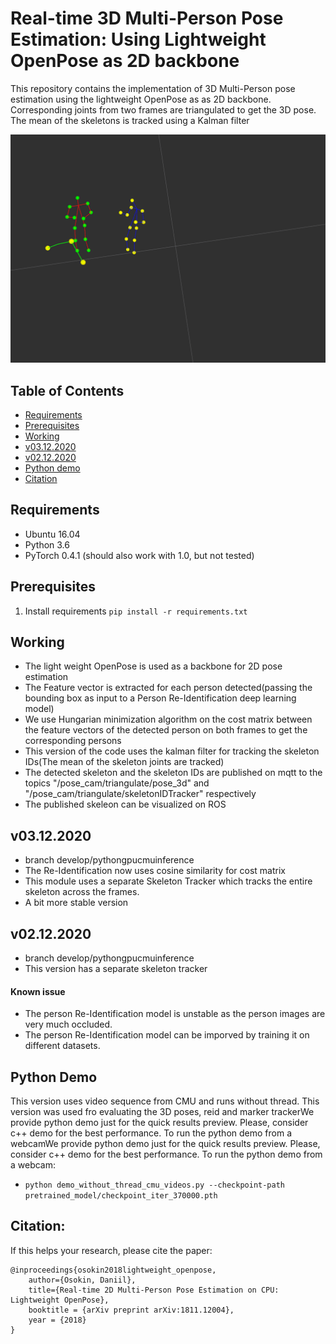 # Real-time 3D Multi-Person Pose Estimation: Using Lightweight OpenPose as 2D backbone

This repository contains the implementation of 3D Multi-Person pose estimation using the lightweight OpenPose as as 2D backbone. Corresponding joints from two frames are triangulated to get the 3D pose. The mean of the skeletons is tracked using a Kalman filter

<p align="center">
  <img src="data/multi_preson_3D_pose_estimation.png" />
</p>

## Table of Contents

* [Requirements](#requirements)
* [Prerequisites](#prerequisites)
* [Working](#working)
* [v03.12.2020](#v03.12.2020)
* [v02.12.2020](#v02.12.2020)
* [Python demo](#python-demo)
* [Citation](#citation)

## Requirements

* Ubuntu 16.04
* Python 3.6
* PyTorch 0.4.1 (should also work with 1.0, but not tested)

## Prerequisites

1. Install requirements `pip install -r requirements.txt`

## Working
* The light weight OpenPose is used as a backbone for 2D pose estimation
* The Feature vector is extracted for each person detected(passing the bounding box as input to a Person Re-Identification deep learning model)
* We use Hungarian minimization algorithm on the cost matrix between the feature vectors of the detected person on both frames to get the corresponding persons
* This version of the code uses the kalman filter for tracking the skeleton IDs(The mean of the skeleton joints are tracked)
* The detected skeleton and the skeleton IDs are published on mqtt to the topics "/pose_cam/triangulate/pose_3d" and "/pose_cam/triangulate/skeletonIDTracker" respectively
* The published skeleon can be visualized on ROS

## v03.12.2020
* branch develop/pythongpucmuinference
* The Re-Identification now uses cosine similarity for cost matrix
* This module uses a separate Skeleton Tracker which tracks the entire skeleton across the frames. 
* A bit more stable version

## v02.12.2020
* branch develop/pythongpucmuinference
* This version has a separate skeleton tracker 

#### Known issue

* The person Re-Identification model is unstable as the person images are very much occluded.
* The person Re-Identification model can be imporved by training it on different datasets. 



## Python Demo <a name="python-demo"/>

This version uses video sequence from CMU and runs without thread. This version was used fro evaluating the 3D poses, reid and marker trackerWe provide python demo just for the quick results preview. Please, consider c++ demo for the best performance. To run the python demo from a webcamWe provide python demo just for the quick results preview. Please, consider c++ demo for the best performance. To run the python demo from a webcam:
* `python demo_without_thread_cmu_videos.py --checkpoint-path pretrained_model/checkpoint_iter_370000.pth`

## Citation:

If this helps your research, please cite the paper:

```
@inproceedings{osokin2018lightweight_openpose,
    author={Osokin, Daniil},
    title={Real-time 2D Multi-Person Pose Estimation on CPU: Lightweight OpenPose},
    booktitle = {arXiv preprint arXiv:1811.12004},
    year = {2018}
}
```

